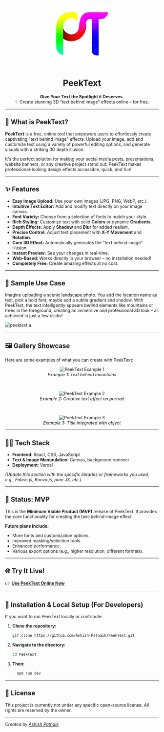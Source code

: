 <p align="center">
  <img src="./public/logo.png" alt="PeekText Logo" width="200"/>
</p>

<h1 align="center">PeekText</h1>

<p align="center">
  <b>Give Your Text the Spotlight it Deserves.</b><br>
  ✨ Create stunning 3D "text behind image" effects online – for free.
</p>

---

## 🚀 What is PeekText?

**PeekText** is a free, online tool that empowers users to effortlessly create captivating "text behind image" effects. Upload your image, add and customize text using a variety of powerful editing options, and generate visuals with a striking 3D depth illusion.

It's the perfect solution for making your social media posts, presentations, website banners, or any creative project stand out. PeekText makes professional-looking design effects accessible, quick, and fun!

---

## ✨ Features

* **Easy Image Upload:** Use your own images (JPG, PNG, WebP, etc.).
* **Intuitive Text Editor:** Add and modify text directly on your image canvas.
* **Font Variety:** Choose from a selection of fonts to match your style.
* **Rich Styling:** Customize text with solid **Colors** or dynamic **Gradients**.
* **Depth Effects:** Apply **Shadow** and **Blur** for added realism.
* **Precise Control:** Adjust text placement with **X-Y Movement** and **Rotation**.
* **Core 3D Effect:** Automatically generates the "text behind image" illusion.
* **Instant Preview:** See your changes in real-time.
* **Web-Based:** Works directly in your browser – no installation needed!
* **Completely Free:** Create amazing effects at no cost.

---

## 🌈 Sample Use Case

Imagine uploading a scenic landscape photo. You add the location name as text, pick a bold font, maybe add a subtle gradient and shadow. With PeekText, the text intelligently appears *behind* elements like mountains or trees in the foreground, creating an immersive and professional 3D look – all achieved in just a few clicks!

![peektext a](https://github.com/user-attachments/assets/1e2378f9-aa8c-40de-8ca7-8ac8c4f7f259)



---

## 🖼️ Gallery Showcase

Here are some examples of what you can create with PeekText:


<p align="center">
  <img src="./public/images p/Peek-Text_broken.png" alt="PeekText Example 1" width="400"/>
  <br><em>Example 1: Text behind mountains</em>
</p>
<br>

<p align="center">
  <img src="./public/images p/Peek-Text_spring.png" alt="PeekText Example 2" width="400"/>
  <br><em>Example 2: Creative text effect on portrait</em>
</p>
<br>
<p align="center">
  <img src="./public/images p/Peek-Text_colourfull.png" alt="PeekText Example 3" width="400"/>
  <br><em>Example 3: Title integrated with object</em>
</p>


---

## 🧑‍💻 Tech Stack 

* **Frontend**: React, CSS, JavaScript
* **Text & Image Manipulation**: Canvas, background remover
* **Deployment**: Vercel

*(Update this section with the specific libraries or frameworks you used, e.g., Fabric.js, Konva.js, pure JS, etc.)*

---

## 🚧 Status: MVP

This is the **Minimum Viable Product (MVP)** release of PeekText. It provides the core functionality for creating the text-behind-image effect.

**Future plans include:**
* More fonts and customization options.
* Improved masking/selection tools.
* Enhanced performance.
* Various export options (e.g., higher resolution, different formats).

---

## 🌐 Try It Live!

👉 **[Use PeekText Online Now](https://peek-text.vercel.app/)**

---

## 📂 Installation & Local Setup (For Developers)

If you want to run PeekText locally or contribute:

1.  **Clone the repository:**
    ```bash
    git clone https://github.com/Ashish-Patnaik/PeekText.git
    ```
2.  **Navigate to the directory:**
    ```bash
    cd PeekText
    ```
3.  **Then:**
    ```bash
      npm run dev
    ```

---

## 📄 License

This project is currently not under any specific open-source license. All rights are reserved by the owner.

---

*Created by [Ashish Patnaik](https://github.com/Ashish-Patnaik)*
